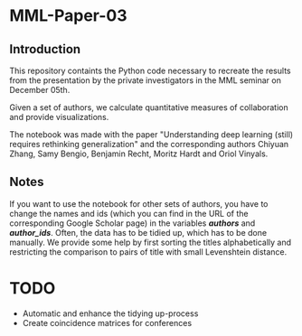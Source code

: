 # MML-Paper-03
## Introduction
This repository containts the Python code necessary to recreate the results from the presentation by the private investigators in the MML seminar on December 05th.

Given a set of authors, we calculate quantitative measures of collaboration and provide visualizations.

The notebook was made with the paper "Understanding deep learning (still) requires rethinking generalization" and the corresponding authors Chiyuan Zhang, Samy Bengio, Benjamin Recht, Moritz Hardt and Oriol Vinyals.

## Notes
If you want to use the notebook for other sets of authors, you have to change the names and ids (which you can find in the URL of the corresponding Google Scholar page) in the variables ***authors*** and ***author_ids***. Often, the data has to be tidied up, which has to be done manually. We provide some help by first sorting the titles alphabetically and restricting the comparison to pairs of title with small Levenshtein distance.

# TODO
* Automatic and enhance the tidying up-process
* Create coincidence matrices for conferences
